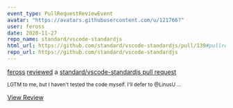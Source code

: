 ```yaml
---
event_type: PullRequestReviewEvent
avatar: "https://avatars.githubusercontent.com/u/121766?"
user: feross
date: 2020-11-27
repo_name: standard/vscode-standardjs
html_url: https://github.com/standard/vscode-standardjs/pull/139#pullrequestreview-539745847
repo_url: https://github.com/standard/vscode-standardjs
---
```


<a href='https://github.com/feross' target='_blank'>feross</a> <a href='https://github.com/standard/vscode-standardjs/pull/139#pullrequestreview-539745847' target='_blank'>reviewed</a> a <a href='https://github.com/standard/vscode-standardjs/pull/139' target='_blank'>standard/vscode-standardjs pull request</a>

<small>LGTM to me, but I haven't tested the code myself. I'll defer to @LinusU ...</small>

<a href='https://github.com/standard/vscode-standardjs/pull/139#pullrequestreview-539745847' target='_blank'>View Review</a>